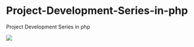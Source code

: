 # Project-Development-Series-in-php
Project Development Series in php

<img src="C:\Users\Acer\OneDrive\Documents\Dirve\OneDrive\Pictures\Screenshots\Screenshot 2024-07-07 182349.png">
